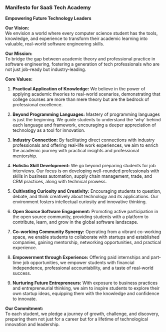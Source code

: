 ### **Manifesto for SaaS Tech Academy**

**Empowering Future Technology Leaders**

**Our Vision:**  
We envision a world where every computer science student has the tools, knowledge, and experience to transform their academic learning into valuable, real-world software engineering skills.

**Our Mission:**  
To bridge the gap between academic theory and professional practice in software engineering, fostering a generation of tech professionals who are not just job-ready but industry-leading.

**Core Values:**
1. **Practical Application of Knowledge:** We believe in the power of applying academic theories to real-world scenarios, demonstrating that college courses are more than mere theory but are the bedrock of professional excellence.
   
2. **Beyond Programming Languages:** Mastery of programming languages is just the beginning. We guide students to understand the 'why' behind each language and framework, encouraging a deeper appreciation of technology as a tool for innovation.

3. **Industry Connection:** By facilitating direct connections with industry professionals and offering real-life work experiences, we aim to enrich the academic journey with practical insights and professional mentorship.

4. **Holistic Skill Development:** We go beyond preparing students for job interviews. Our focus is on developing well-rounded professionals with skills in business automation, supply chain management, trade, and CRM practices, along with technical prowess.

5. **Cultivating Curiosity and Creativity:** Encouraging students to question, debate, and think creatively about technology and its applications. Our environment fosters intellectual curiosity and innovative thinking.

6. **Open Source Software Engagement:** Promoting active participation in the open source community, providing students with a platform to contribute, learn, and grow in the global software landscape.

7. **Co-working Community Synergy:** Operating from a vibrant co-working space, we enable students to collaborate with startups and established companies, gaining mentorship, networking opportunities, and practical experience.

8. **Empowerment through Experience:** Offering paid internships and part-time job opportunities, we empower students with financial independence, professional accountability, and a taste of real-world success.

9. **Nurturing Future Entrepreneurs:** With exposure to business practices and entrepreneurial thinking, we aim to inspire students to explore their own startup ideas, equipping them with the knowledge and confidence to innovate.

**Our Commitment:**  
To each student, we pledge a journey of growth, challenge, and discovery, preparing them not just for a career but for a lifetime of technological innovation and leadership.
